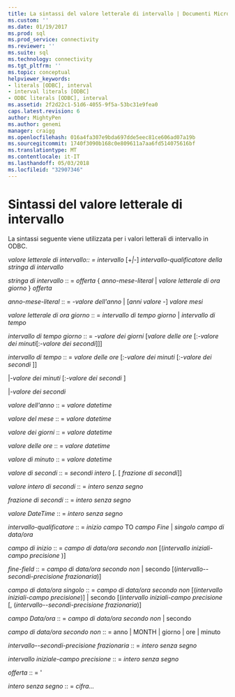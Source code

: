 ```yaml
---
title: La sintassi del valore letterale di intervallo | Documenti Microsoft
ms.custom: ''
ms.date: 01/19/2017
ms.prod: sql
ms.prod_service: connectivity
ms.reviewer: ''
ms.suite: sql
ms.technology: connectivity
ms.tgt_pltfrm: ''
ms.topic: conceptual
helpviewer_keywords:
- literals [ODBC], interval
- interval literals [ODBC]
- ODBC literals [ODBC], interval
ms.assetid: 2f2d22c1-51d6-4055-9f5a-53bc31e9fea0
caps.latest.revision: 6
author: MightyPen
ms.author: genemi
manager: craigg
ms.openlocfilehash: 016a4fa307e9bda697dde5eec81ce606ad07a19b
ms.sourcegitcommit: 1740f3090b168c0e809611a7aa6fd514075616bf
ms.translationtype: MT
ms.contentlocale: it-IT
ms.lasthandoff: 05/03/2018
ms.locfileid: "32907346"
---
```

# <a name="interval-literal-syntax"></a>Sintassi del valore letterale di intervallo
La sintassi seguente viene utilizzata per i valori letterali di intervallo in ODBC.  
  
 *valore letterale di intervallo:: = intervallo* [+*&#124;*-] *intervallo-qualificatore della stringa di intervallo*  
  
 *stringa di intervallo* :: = *offerta* { *anno-mese-literal* &#124; *valore letterale di ora giorno* } *offerta*  
  
 *anno-mese-literal* :: = *-valore dell'anno* &#124; [*anni valore* -] *valore mesi*  
  
 *valore letterale di ora giorno* :: = *intervallo di tempo giorno* &#124; *intervallo di tempo*  
  
 *intervallo di tempo giorno* :: = *-valore dei giorni* [*valore delle ore* [:*-valore dei minuti*[:*-valore dei secondi*]]]  
  
 *intervallo di tempo* :: = *valore delle ore* [:*-valore dei minuti* [:*-valore dei secondi* ]]  
  
 &#124;*-valore dei minuti* [:*-valore dei secondi* ]  
  
 &#124;*-valore dei secondi*  
  
 *valore dell'anno* :: = *valore datetime*  
  
 *valore del mese* :: = *valore datetime*  
  
 *valore dei giorni* :: = *valore datetime*  
  
 *valore delle ore* :: = *valore datetime*  
  
 *valore di minuto* :: = *valore datetime*  
  
 *valore di secondi* :: = *secondi intero* [. [ *frazione di secondi*]]  
  
 *valore intero di secondi* :: = *intero senza segno*  
  
 *frazione di secondi* :: = *intero senza segno*  
  
 *valore DateTime* :: = *intero senza segno*  
  
 *intervallo-qualificatore* :: = *inizio campo* TO *campo Fine* &#124; *singolo campo di data/ora*  
  
 *campo di inizio* :: = *campo di data/ora secondo non* [(*intervallo iniziali-campo precisione* )]  
  
 *fine-field* :: = *campo di data/ora secondo non* &#124; secondo [(*intervallo--secondi-precisione frazionaria*)]  
  
 *campo di data/ora singolo* :: = *campo di data/ora secondo non* [(*intervallo iniziali-campo precisione*)] &#124; secondo [(*intervallo iniziali-campo precisione*  [, (*intervallo--secondi-precisione frazionaria*)]  
  
 *campo Data/ora* :: = *campo di data/ora secondo non* &#124; secondo  
  
 *campo di data/ora secondo non* :: = anno &#124; MONTH &#124; giorno &#124; ore &#124; minuto  
  
 *intervallo--secondi-precisione frazionaria* :: = *intero senza segno*  
  
 *intervallo iniziale-campo precisione* :: = *intero senza segno*  
  
 *offerta* :: = '  
  
 *intero senza segno* :: = *cifra...*
